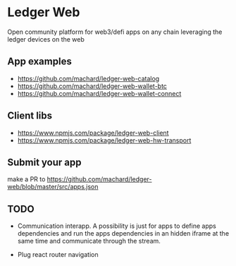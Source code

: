 # Ledger Web

Open community platform for web3/defi apps on any chain leveraging the ledger devices on the web

## App examples

- https://github.com/machard/ledger-web-catalog
- https://github.com/machard/ledger-web-wallet-btc
- https://github.com/machard/ledger-web-wallet-connect

## Client libs

- https://www.npmjs.com/package/ledger-web-client
- https://www.npmjs.com/package/ledger-web-hw-transport

## Submit your app

make a PR to https://github.com/machard/ledger-web/blob/master/src/apps.json

## TODO

- Communication interapp. A possibility is just for apps to define apps dependencies and run the apps dependencies in an hidden iframe at the same time and communicate through the stream.

- Plug react router navigation